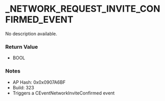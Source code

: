 # _NETWORK_REQUEST_INVITE_CONFIRMED_EVENT

No description available.

### Return Value
* BOOL

### Notes
* AP Hash: 0x0x0907A6BF
* Build: 323
* Triggers a CEventNetworkInviteConfirmed event

